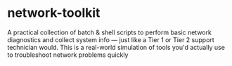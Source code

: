 # network-toolkit
A practical collection of batch &amp; shell scripts to perform basic network diagnostics and collect system info — just like a Tier 1 or Tier 2 support technician would.  This is a real-world simulation of tools you'd actually use to troubleshoot network problems quickly
